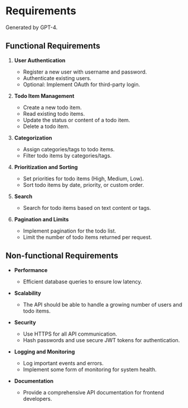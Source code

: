 # Requirements

Generated by GPT-4.

## Functional Requirements

1. **User Authentication**
    - Register a new user with username and password.
    - Authenticate existing users.
    - Optional: Implement OAuth for third-party login.

2. **Todo Item Management**
    - Create a new todo item.
    - Read existing todo items.
    - Update the status or content of a todo item.
    - Delete a todo item.

3. **Categorization**
    - Assign categories/tags to todo items.
    - Filter todo items by categories/tags.

4. **Prioritization and Sorting**
    - Set priorities for todo items (High, Medium, Low).
    - Sort todo items by date, priority, or custom order.

5. **Search**
    - Search for todo items based on text content or tags.

6. **Pagination and Limits**
    - Implement pagination for the todo list.
    - Limit the number of todo items returned per request.

## Non-functional Requirements

- **Performance**
  - Efficient database queries to ensure low latency.

- **Scalability**
  - The API should be able to handle a growing number of users and todo items.

- **Security**
  - Use HTTPS for all API communication.
  - Hash passwords and use secure JWT tokens for authentication.

- **Logging and Monitoring**
  - Log important events and errors.
  - Implement some form of monitoring for system health.

- **Documentation**
  - Provide a comprehensive API documentation for frontend developers.
